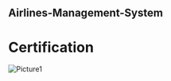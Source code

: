 ## Airlines-Management-System
# Certification
![Picture1](https://github.com/user-attachments/assets/5a0e3886-b4cd-4b9a-aab3-c328e9fe60e7)

